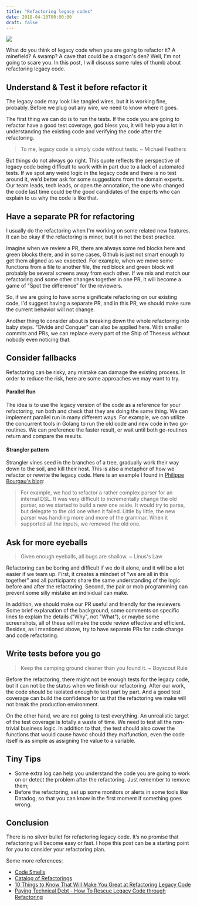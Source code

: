 ```yaml
---
title: "Refactoring legacy codes"
date: 2018-04-10T00:00:00
draft: false
---
```


![](https://glucn.files.wordpress.com/2018/04/2ca48f98ffc7d51c7b0c47e661a353a1.jpg)

What do you think of legacy code when you are going to refactor it? A minefield? A swamp? A cave that could be a dragon's den? 
Well, I'm not going to scare you. In this post, I will discuss some rules of thumb about refactoring legacy code.

## Understand & Test it before refactor it

The legacy code may look like tangled wires, but it is working fine, probably. Before we plug out any wire, we need to know where it goes.

The first thing we can do is to run the tests. If the code you are going to refactor have a good test coverage, god bless you, it will help you a lot in understanding the existing code and verifying the code after the refactoring.

> To me, legacy code is simply code without tests. ~ Michael Feathers

But things do not always go right. This quote reflects the perspective of legacy code being difficult to work with in part due to a lack of automated tests. If we spot any weird logic in the legacy code and there is no test around it, we'd better ask for some suggestions from the domain experts. Our team leads, tech leads, or open the annotation, the one who changed the code last time could be the good candidates of the experts who can explain to us why the code is like that. 


## Have a separate PR for refactoring

I usually do the refactoring when I'm working on some related new features. It can be okay if the refactoring is minor, but it is not the best practice.

Imagine when we review a PR, there are always some red blocks here and green blocks there, and in some cases, Github is just not smart enough to get them aligned as we expected. For example, when we move some functions from a file to another file, the red block and green block will probably be several screens away from each other. If we mix and match our refactoring and some other changes together in one PR, it will become a game of "Spot the difference" for the reviewers.

So, if we are going to have some significate refactoring on our existing code, I'd suggest having a separate PR, and in this PR, we should make sure the current behavior will not change. 

Another thing to consider about is breaking down the whole refactoring into baby steps. "Divide and Conquer" can also be applied here. With smaller commits and PRs, we can replace every part of the Ship of Theseus without nobody even noticing that.


## Consider fallbacks
Refactoring can be risky, any mistake can damage the existing process. In order to reduce the risk, here are some approaches we may want to try.

#### Parallel Run
The idea is to use the legacy version of the code as a reference for your refactoring, run both and check that they are doing the same thing. We can implement parallel run in many different ways. 
For example, we can utilize the concurrent tools in Golang to run the old code and new code in two go-routines. We can preference the faster result, or wait until both go-routines return and compare the results. 

#### Strangler pattern
Strangler vines seed in the branches of a tree, gradually work their way down to the soil, and kill their host. This is also a metaphor of how we refactor or rewrite the legacy code. Here is an example I found in [Philippe Bourgau's blog](http://philippe.bourgau.net/):
> For example, we had to refactor a rather complex parser for an internal DSL. It was very difficult to incrementally change the old parser, so we started to build a new one aside. It would try to parse, but delegate to the old one when it failed. Little by little, the new parser was handling more and more of the grammar. When it supported all the inputs, we removed the old one.


## Ask for more eyeballs
> Given enough eyeballs, all bugs are shallow.  ~ Linus's Law

Refactoring can be boring and difficult if we do it alone, and it will be a lot easier if we team up. First, it creates a mindset of "we are all in this together" and all participants share the same understanding of the logic before and after the refactoring. Second, the pair or mob programming can prevent some silly mistake an individual can make.

In addition, we should make our PR useful and friendly for the reviewers. Some brief explanation of the background, some comments on specific lines to explain the details ("Why", not "What"), or maybe some screenshots, all of these will make the code review effective and efficient. Besides, as I mentioned above, try to have separate PRs for code change and code refactoring.


## Write tests before you go
> Keep the camping ground cleaner than you found it. ~ Boyscout Rule

Before the refactoring, there might not be enough tests for the legacy code, but it can not be the status when we finish our refactoring.  After our work, the code should be isolated enough to test part by part. And a good test coverage can build the confidence for us that the refactoring we make will not break the production environment.

On the other hand, we are not going to test everything. An unrealistic target of the test coverage is totally a waste of time. We need to test all the non-trivial business logic. In addition to that, the test should also cover the functions that would cause havoc should they malfunction, even the code itself is as simple as assigning the value to a variable.


## Tiny Tips
* Some extra log can help you understand the code you are going to work on or detect the problem after the refactoring. Just remember to remove them;
* Before the refactoring, set up some monitors or alerts in some tools like Datadog, so that you can know in the first moment if something goes wrong.


## Conclusion
There is no silver bullet for refactoring legacy code. It’s no promise that refactoring will become easy or fast. I hope this post can be a starting point for you to consider your refactoring plan.

Some more references:

* [Code Smells](https://blog.codinghorror.com/code-smells/)
* [Catalog of Refactorings](https://refactoring.com/catalog/)
* [10 Things to Know That Will Make You Great at Refactoring Legacy Code](http://philippe.bourgau.net/10-things-to-know-that-will-make-you-great-at-refactoring-legacy-code/)
* [Paying Technical Debt - How To Rescue Legacy Code through Refactoring](https://blog.intracto.com/paying-technical-debt-how-to-rescue-legacy-code-through-refactoring)